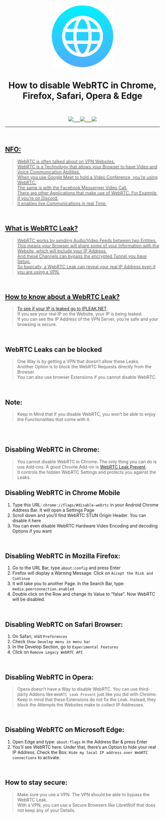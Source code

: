 <p align="center"><img src="https://github.com/K3V1991/How-to-disable-WebRTC-in-Chrome-Firefox-Safari-Opera-and-Edge/blob/main/Disable-WebRTC.png" width="200"></a>
<h1 align="center"><b>How to disable WebRTC in Chrome, Firefox, Safari, Opera & Edge</b></h1>
<br />

<p align="center">
<a href="https://ko-fi.com/k3v1991" alt="Ko-fi"><img src="https://img.shields.io/badge/Ko--fi-F16061?style=for-the-badge&logo=ko-fi&logoColor=white"> &emsp;
<a href="https://www.paypal.com/cgi-bin/webscr?cmd=_s-xclick&hosted_button_id=HW8B98TVDLKWA" alt="PayPal"><img src="https://img.shields.io/badge/PayPal-00457C?style=for-the-badge&logo=paypal&logoColor=white"> &emsp;
<a href="https://github.com/K3V1991/Donate-Crypto/blob/main/README.md" alt="Crypto"><img src="https://img.shields.io/badge/Bitcoin-000?style=for-the-badge&logo=bitcoin&logoColor=white">
</p>
<hr />
<br />

## NFO:
> WebRTC is often talked about on VPN Websites. <br />
WebRTC is a Technology that allows your Browser to have Video and Voice Communication Abilities. <br />
When you use Google Meet to hold a Video Conference, you’re using WebRTC. <br />
The same is with the Facebook Messenger Video Call. <br />
There are other Applications that make use of WebRTC. For Example, if you’re on Discord. <br />
It enables live Communications in real Time.
<br />

## What is WebRTC Leak?
> WebRTC works by sending Audio/Video Feeds between two Entities. <br />
This means your Browser will share some of your Information with the Website, which will include your IP Address. <br />
And these Channels can bypass the encrypted Tunnel you have Setup. <br />
So basically, a WebRTC Leak can reveal your real IP Address even if you are using a VPN.
<br />

## How to know about a WebRTC Leak?
> To see if your IP is leaked go to [IPLEAK.NET](https://ipleak.net/). <br />
If you see your real IP on the Website, your IP is being leaked. <br />
If you can see the IP Address of the VPN Server, you’re safe and your browsing is secure.
<br />

## WebRTC Leaks can be blocked
> One Way is by getting a VPN that doesn’t allow these Leaks. <br />
Another Option is to block the WebRTC Requests directly from the Browser. <br />
You can also use browser Extensions if you cannot disable WebRTC.
<br />

## Note:
> Keep in Mind that if you disable WebRTC, you won’t be able to enjoy the Functionalities that come with it.
<br />
<br />

## Disabling WebRTC in Chrome:
> You cannot disable WebRTC in Chrome. The only thing you can do is use Add-ons. A good Chrome Add-on is [WebRTC Leak Prevent](https://chrome.google.com/webstore/detail/webrtc-leak-prevent/eiadekoaikejlgdbkbdfeijglgfdalml?hl=en). <br />
It controls the hidden WebRTC Settings and protects you against the Leaks.

## Disabling WebRTC in Chrome Mobile
1. Type this URL: ```chrome://flags/#disable-webrtc``` in your Android Chrome Address Bar. It will open a Settings Page
2. Scroll down and you’ll find WebRTC STUN Origin Header. You can disable it here
3. You can even disable WebRTC Hardware Video Encoding and decoding Options if you want
<br />

## Disabling WebRTC in Mozilla Firefox:
1. Go to the URL Bar, type ```about:config``` and press Enter
2. Firefox will display a Warning Message. Click on ```Accept the Risk and Continue```
3. It will take you to another Page. In the Search Bar, type: ```media.peerconnection.enabled```
4. Double click on the Row and change its Value to "false". Now WebRTC will be disabled.
<br />

## Disabling WebRTC on Safari Browser:
1. On Safari, visit ```Preferences```
2. Check ```Show Develop menu in menu bar```
3. In the Develop Section, go to ```Experimental Features```
4. Click on ```Remove Legacy WebRTC API```
<br />

## Disabling WebRTC in Opera:
> Opera doesn’t have a Way to disable WebRTC. You can use third-party Addons like ```WebRTC Leak Prevent``` just like you did with Chrome. <br />
Keep in mind that these Extensions do not fix the Leak. Instead, they block the Attempts the Websites make to collect IP Addresses.
<br />

## Disabling WebRTC on Microsoft Edge:
1. Open Edge and type: ```about:flags``` in the Address Bar & press Enter
2. You’ll see WebRTC here. Under that, there’s an Option to hide your real IP Address. Check the Box: ```Hide my local IP address over WebRTC connections``` to activate.
<br />

## How to stay secure:
> Make sure you use a VPN. The VPN should be able to bypass the WebRTC Leak. <br />
With a VPN, you can use a Secure Browsers like LibreWolf that does not keep any of your Details.
